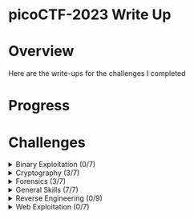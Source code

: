 # picoCTF-2023 Write Up

# Overview
Here are the write-ups for the challenges I completed

# Progress

# Challenges
<details>
  <summary>Binary Exploitation (0/7)</summary>

  * [babygame01] LINK (Unsolved)
  * [two-sum] LINK (Unsolved)
  * [babygame02] LINK (Unsolved)
  * [hijacking] LINK (Unsolved)
  * [tic-tac] LINK (Unsolved)
  * [VINE] LINK (Unsolved)
  * [Horsetrack] LINK (Unsolved)
    
</details>

<details>
  <summary>Cryptography (3/7)</summary>

  * [HideToSee] LINK (Solved)
  * [ReadMyCert] LINK (Solved)
  * [rotation] LINK (Solved)
  * [PowerAnalysis: Warmup] LINK (Unsolved)
  * [PowerAnalysis: Part 1] LINK (Unsolved)
  * [SRA] LINK (Unsolved)
  * [PowerAnalysis: Part 2] LINK (Unsolved)
    
</details>

<details>
  <summary>Forensics (3/7)</summary>

  * [hideme] LINK (Solved)
  * [PcapPoisoning] LINK (Solved)
  * [who is it] LINK (Solved)
  * [FindAndOpen] LINK (Unsolved)
  * [MSB] LINK (Unsolved)
  * [Invisible WORDs] LINK (Unsolved)
  * [UnforgottenBits] LINK (Unsolved)
    
</details>

<details>
  <summary>General Skills (7/7)</summary>

  * [chrono] LINK (Solved)
  * [money-ware] LINK (Solved)
  * [Permissions] LINK (Solved)
  * [repititions] LINK (Solved)
  * [useless] LINK (Solved)
  * [Speical] LINK (Solved)
  * [Speicaler] LINK (Solved)
    
</details>

<details>
  <summary>Reverse Engineering (0/9)</summary>

  * [Ready Gladiator 0] LINK (Unsolved)
  * [Reverse] LINK (Unsolved)
  * [Safe Opener 2] LINK (Unsolved)
  * [timer] LINK (Unsolved)
  * [Virtual Machine 0] LINK (Unsolved)
  * [No way out] LINK (Unsolved)
  * [Ready Gladiator 1] LINK (Unsolved)
  * [Virtual Machine 1] LINK (Unsolved)
  * [Ready Gladiator 2] LINK (Unsolved)
    
</details>

<details>
  <summary>Web Exploitation (0/7)</summary>

  * [findme] LINK (Unsolved)
  * [MatchTheRegex] LINK (Unsolved)
  * [SOAP] LINK (Unsolved)
  * [More SQLi] LINK (Unsolved)
  * [Java Code Analysis!?!] LINK (Unsolved)
  * [cancri-sp] LINK (Unsolved)
  * [msfroggenerator2] LINK (Unsolved)
    
</details>

